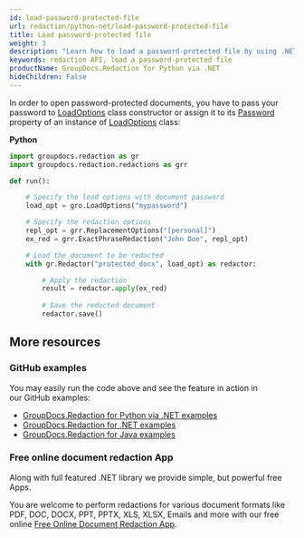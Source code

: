 ```yaml
---
id: load-password-protected-file
url: redaction/python-net/load-password-protected-file
title: Load password-protected file
weight: 3
description: "Learn how to load a password-protected file by using .NET redaction API"
keywords: redaction API, load a password-protected file
productName: GroupDocs.Redaction for Python via .NET
hideChildren: False
---
```

In order to open password-protected documents, you have to pass your password to [LoadOptions](https://reference.groupdocs.com/python-net/redaction/groupdocs.redaction.options/loadoptions) class constructor or assign it to its [Password](https://reference.groupdocs.com/python-net/redaction/groupdocs.redaction.options/loadoptions/properties/password) property of an instance of [LoadOptions](https://reference.groupdocs.com/python-net/redaction/groupdocs.redaction.options/loadoptions) class:

**Python**

```python
import groupdocs.redaction as gr
import groupdocs.redaction.redactions as grr

def run():

    # Specify the load options with document password
    load_opt = gro.LoadOptions("mypassword")

    # Specify the redaction options
    repl_opt = grr.ReplacementOptions("[personal]")
    ex_red = grr.ExactPhraseRedaction("John Doe", repl_opt)

    # Load the document to be redacted
    with gr.Redactor("protected_docx", load_opt) as redactor:

        # Apply the redaction
        result = redactor.apply(ex_red)
        
        # Save the redacted document
        redactor.save()
```

## More resources

### GitHub examples

You may easily run the code above and see the feature in action in our GitHub examples:

*   [GroupDocs.Redaction for Python via .NET examples](https://github.com/groupdocs-redaction/GroupDocs.Redaction-for-Python-via-.NET)
*   [GroupDocs.Redaction for .NET examples](https://github.com/groupdocs-redaction/GroupDocs.Redaction-for-.NET)
*   [GroupDocs.Redaction for Java examples](https://github.com/groupdocs-redaction/GroupDocs.Redaction-for-Java)
    

### Free online document redaction App

Along with full featured .NET library we provide simple, but powerful free Apps.

You are welcome to perform redactions for various document formats like PDF, DOC, DOCX, PPT, PPTX, XLS, XLSX, Emails and more with our free online [Free Online Document Redaction App](https://products.groupdocs.app/redaction).
